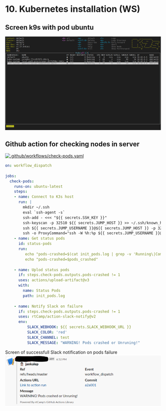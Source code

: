 # 10. Kubernetes installation (WS)

## Screen k9s with pod ubuntu
![Alt text](https://github.com/jankalep/10.-Kubernetes-installation-WS-/blob/master/k9s-n-pod.png)

## Github action for checking nodes in server

[![.github/workflows/check-pods.yaml](https://github.com/jankalep/10.-Kubernetes-installation-WS-/actions/workflows/check-pods.yaml/badge.svg)](https://github.com/jankalep/10.-Kubernetes-installation-WS-/actions/workflows/check-pods.yaml)

```yaml
on: workflow_dispatch

jobs:
  check-pods:
    runs-on: ubuntu-latest
    steps:
    - name: Connect to K3s host
      run: |
        mkdir ~/.ssh
        eval `ssh-agent -s`
        ssh-add - <<< "${{ secrets.SSH_KEY }}"
        ssh-keyscan -p 32510 ${{ secrets.JUMP_HOST }} >> ~/.ssh/known_hosts
        ssh ${{ secrets.JUMP_USERNAME }}@${{ secrets.JUMP_HOST }} -p 32510 ssh-keyscan ${{ secrets.HOST_IP }} >> ~/.ssh/known_hosts
        ssh -o ProxyCommand="ssh -W %h:%p ${{ secrets.JUMP_USERNAME }}@${{ secrets.JUMP_HOST }} -p 32510" ${{ secrets.HOST_USER }}@${{ secrets.HOST_IP }} "kubectl get pods -A" >> init_pods.log
    - name: Get status pods
      id: status-pods
      run:
         echo "pods-crashed=$(cat init_pods.log | grep -v 'Running\|Completed ' | wc -l)"
         echo "pods-crashed=$pods_crashed"
    
    - name: Uplod status pods
      if: steps.check-pods.outputs.pods-crashed != 1
      uses: actions/upload-artifact@v3
      with:
        name: Status Pods
        path: init_pods.log

    - name: Notify Slack on failure
      if: steps.check-pods.outputs.pods-crashed != 1
      uses: rtCamp/action-slack-notify@v2
      env:
          SLACK_WEBHOOK: ${{ secrets.SLACK_WEBHOOK_URL }}
          SLACK_COLOR: 'red'
          SLACK_CHANNEL: test
          SLACK_MESSAGE: "WARNING! Pods crashed or Unruning!"

```

Screen of successfull Slack notification on pods failure
![Alt text](https://github.com/jankalep/10.-Kubernetes-installation-WS-/blob/master/Work_Action.png)

